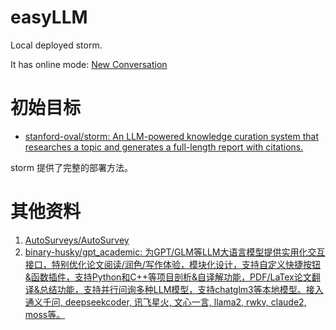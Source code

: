# easyLLM
Local deployed storm.

It has online mode: [New Conversation](https://storm.genie.stanford.edu/)



# 初始目标

- [stanford-oval/storm: An LLM-powered knowledge curation system that researches a topic and generates a full-length report with citations.](https://github.com/stanford-oval/storm)

storm 提供了完整的部署方法。



# 其他资料

1. [AutoSurveys/AutoSurvey](https://github.com/AutoSurveys/AutoSurvey)
2. [binary-husky/gpt_academic: 为GPT/GLM等LLM大语言模型提供实用化交互接口，特别优化论文阅读/润色/写作体验，模块化设计，支持自定义快捷按钮&函数插件，支持Python和C++等项目剖析&自译解功能，PDF/LaTex论文翻译&总结功能，支持并行问询多种LLM模型，支持chatglm3等本地模型。接入通义千问, deepseekcoder, 讯飞星火, 文心一言, llama2, rwkv, claude2, moss等。](https://github.com/binary-husky/gpt_academic)

